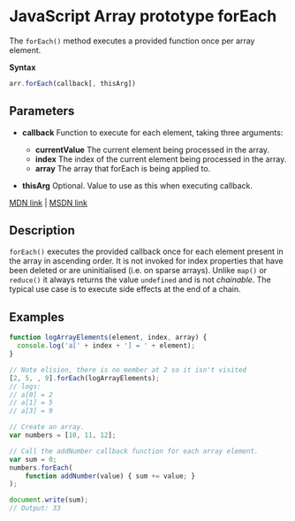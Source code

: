 # JavaScript Array prototype forEach

The `forEach()` method executes a provided function once per array element.

**Syntax**

```javascript
arr.forEach(callback[, thisArg])
```

## Parameters

- **callback** Function to execute for each element, taking three arguments:

  - **currentValue** The current element being processed in the array.
  - **index** The index of the current element being processed in the array.
  - **array** The array that forEach is being applied to.

- **thisArg** Optional. Value to use as this when executing callback.

[MDN link](https://developer.mozilla.org/en-US/docs/Web/JavaScript/Reference/Global_Objects/Array/forEach) | [MSDN link](https://msdn.microsoft.com/en-us/LIBRary/ff679980%28v=vs.94%29.aspx)

## Description

`forEach()` executes the provided callback once for each element present in the array in ascending order. It is not invoked for index properties that have been deleted or are uninitialised (i.e. on sparse arrays). Unlike `map()` or `reduce()` it always returns the value `undefined` and is not _chainable_. The typical use case is to execute side effects at the end of a chain.

## Examples

```javascript
function logArrayElements(element, index, array) {
  console.log('a[' + index + '] = ' + element);
}

// Note elision, there is no member at 2 so it isn't visited
[2, 5, , 9].forEach(logArrayElements);
// logs:
// a[0] = 2
// a[1] = 5
// a[3] = 9
```

```javascript
// Create an array.
var numbers = [10, 11, 12];

// Call the addNumber callback function for each array element.
var sum = 0;
numbers.forEach(
    function addNumber(value) { sum += value; }
);

document.write(sum);
// Output: 33
```
